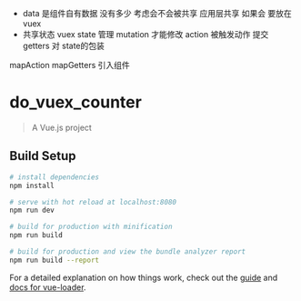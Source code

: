 - data 是组件自有数据  没有多少  考虑会不会被共享 应用层共享 如果会 要放在vuex
- 共享状态
  vuex state 管理
  mutation 才能修改
  action 被触发动作 提交
  getters 对 state的包装

mapAction mapGetters 引入组件

# do_vuex_counter

> A Vue.js project

## Build Setup

``` bash
# install dependencies
npm install

# serve with hot reload at localhost:8080
npm run dev

# build for production with minification
npm run build

# build for production and view the bundle analyzer report
npm run build --report
```

For a detailed explanation on how things work, check out the [guide](http://vuejs-templates.github.io/webpack/) and [docs for vue-loader](http://vuejs.github.io/vue-loader).
